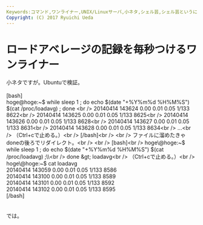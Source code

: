 ```yaml
---
Keywords:コマンド,ワンライナー,UNIX/Linuxサーバ,小ネタ,シェル芸,シェル芸というには短すぎる
Copyright: (C) 2017 Ryuichi Ueda
---
```

# ロードアベレージの記録を毎秒つけるワンライナー
小ネタですが。Ubuntuで検証。<br />
<br />
[bash]<br />
hoge\@hoge:~$ while sleep 1 ; do echo $(date &quot;+%Y%m%d %H%M%S&quot;) $(cat /proc/loadavg) ; done <br />
20140414 143624 0.00 0.01 0.05 1/133 8622<br />
20140414 143625 0.00 0.01 0.05 1/133 8625<br />
20140414 143626 0.00 0.01 0.05 1/133 8628<br />
20140414 143627 0.00 0.01 0.05 1/133 8631<br />
20140414 143628 0.00 0.01 0.05 1/133 8634<br />
...<br />
（Ctrl+cで止める。）<br />
[/bash]<br />
<br />
ファイルに溜めたきゃdoneの後ろでリダイレクト。<br />
<br />
[bash]<br />
hoge\@hoge:~$ while sleep 1 ; do echo $(date &quot;+%Y%m%d %H%M%S&quot;) $(cat /proc/loadavg) ;\\<br />
 done &gt; loadavg<br />
（Ctrl+cで止める。）<br />
hoge\@hoge:~$ cat loadavg <br />
20140414 143059 0.00 0.01 0.05 1/133 8586<br />
20140414 143100 0.00 0.01 0.05 1/133 8589<br />
20140414 143101 0.00 0.01 0.05 1/133 8592<br />
20140414 143102 0.00 0.01 0.05 1/133 8595<br />
[/bash]<br />
<br />
<br />
では。
